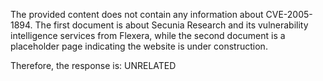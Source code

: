 The provided content does not contain any information about CVE-2005-1894. The first document is about Secunia Research and its vulnerability intelligence services from Flexera, while the second document is a placeholder page indicating the website is under construction.

Therefore, the response is: UNRELATED